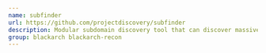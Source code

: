 ```yaml
---
name: subfinder
url: https://github.com/projectdiscovery/subfinder
description: Modular subdomain discovery tool that can discover massive amounts of valid subdomains for any target.
group: blackarch blackarch-recon
---
```

